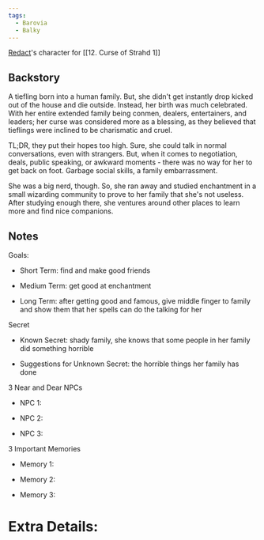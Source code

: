 ```yaml
---
tags:
  - Barovia
  - Balky
---
```

[Redact](Redact.md)'s character for [[12. Curse of Strahd 1]]
## Backstory

A tiefling born into a human family. But, she didn't get instantly drop kicked out of the house and die outside. Instead, her birth was much celebrated. With her entire extended family being conmen, dealers, entertainers, and leaders; her curse was considered more as a blessing, as they believed that tieflings were inclined to be charismatic and cruel. 

TL;DR, they put their hopes too high. Sure, she could talk in normal conversations, even with strangers. But, when it comes to negotiation, deals, public speaking, or awkward moments - there was no way for her to get back on foot. Garbage social skills, a family embarrassment.

She was a big nerd, though. So, she ran away and studied enchantment in a small wizarding community to prove to her family that she's not useless. After studying enough there, she ventures around other places to learn more and find nice companions.

## Notes

Goals:

-   Short Term: find and make good friends
    
-   Medium Term: get good at enchantment
    
-   Long Term: after getting good and famous, give middle finger to family and show them that her spells can do the talking for her
    

Secret

-   Known Secret: shady family, she knows that some people in her family did something horrible
    
-   Suggestions for Unknown Secret: the horrible things her family has done
    

3 Near and Dear NPCs

-   NPC 1:
    
-   NPC 2:
    
-   NPC 3:
    

3 Important Memories

-   Memory 1: 
    
-   Memory 2: 
    
-   Memory 3: 
    

# Extra Details:

